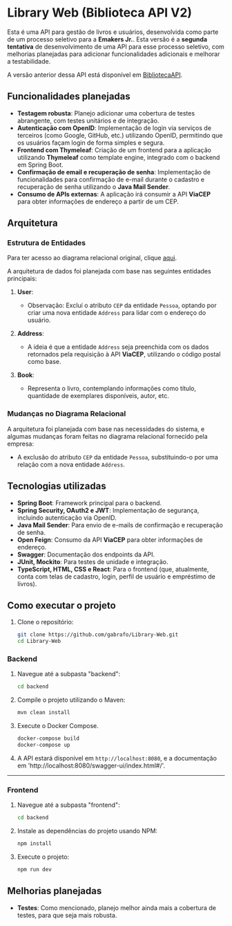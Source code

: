 # Library Web (Biblioteca API V2)

Esta é uma API para gestão de livros e usuários, desenvolvida como parte de um processo seletivo para a **Emakers Jr.**. Esta versão é a **segunda tentativa** de desenvolvimento de uma API para esse processo seletivo, com melhorias planejadas para adicionar funcionalidades adicionais e melhorar a testabilidade.

A versão anterior dessa API está disponível em [BibliotecaAPI](https://github.com/gabrafo/BibliotecaAPI).

## Funcionalidades planejadas

- **Testagem robusta**: Planejo adicionar uma cobertura de testes abrangente, com testes unitários e de integração.
- **Autenticação com OpenID**: Implementação de login via serviços de terceiros (como Google, GitHub, etc.) utilizando OpenID, permitindo que os usuários façam login de forma simples e segura.
- **Frontend com Thymeleaf**: Criação de um frontend para a aplicação utilizando **Thymeleaf** como template engine, integrado com o backend em Spring Boot.
- **Confirmação de email e recuperação de senha**: Implementação de funcionalidades para confirmação de e-mail durante o cadastro e recuperação de senha utilizando o **Java Mail Sender**.
- **Consumo de APIs externas**: A aplicação irá consumir a API **ViaCEP** para obter informações de endereço a partir de um CEP.

## Arquitetura

### Estrutura de Entidades

Para ter acesso ao diagrama relacional original, clique [aqui](https://prnt.sc/xtjWkUvJ8Sh-).

A arquitetura de dados foi planejada com base nas seguintes entidades principais:

1. **User**:
   - Observação: Excluí o atributo `CEP` da entidade `Pessoa`, optando por criar uma nova entidade `Address` para lidar com o endereço do usuário.

2. **Address**:
   - A ideia é que a entidade `Address` seja preenchida com os dados retornados pela requisição à API **ViaCEP**, utilizando o código postal como base.

3. **Book**:
   - Representa o livro, contemplando informações como título, quantidade de exemplares disponíveis, autor, etc.

### Mudanças no Diagrama Relacional

A arquitetura foi planejada com base nas necessidades do sistema, e algumas mudanças foram feitas no diagrama relacional fornecido pela empresa:

- A exclusão do atributo `CEP` da entidade `Pessoa`, substituindo-o por uma relação com a nova entidade `Address`.

## Tecnologias utilizadas

- **Spring Boot**: Framework principal para o backend.
- **Spring Security, OAuth2 e JWT**: Implementação de segurança, incluindo autenticação via OpenID.
- **Java Mail Sender**: Para envio de e-mails de confirmação e recuperação de senha.
- **Open Feign**: Consumo da API **ViaCEP** para obter informações de endereço.
- **Swagger**: Documentação dos endpoints da API.
- **JUnit, Mockito**: Para testes de unidade e integração.
- **TypeScript, HTML, CSS e React**: Para o frontend (que, atualmente, conta com telas de cadastro, login, perfil de usuário e empréstimo de livros).

## Como executar o projeto

1. Clone o repositório:
   ```bash
   git clone https://github.com/gabrafo/Library-Web.git
   cd Library-Web
   ```

### Backend

1. Navegue até a subpasta "backend":
   ```bash
   cd backend
   ```

2. Compile o projeto utilizando o Maven:
   ```bash
   mvn clean install
   ```

3. Execute o Docker Compose.
   ```bash
   docker-compose build
   docker-compose up
   ```

4. A API estará disponível em `http://localhost:8080`, e a documentação em 'http://localhost:8080/swagger-ui/index.html#/'.

---

### Frontend

1. Navegue até a subpasta "frontend":
   ```bash
   cd backend
   ```

2. Instale as dependências do projeto usando NPM:
   ```bash
   npm install
   ```

3. Execute o projeto:
   ```bash
   npm run dev
   ```

## Melhorias planejadas

- **Testes**: Como mencionado, planejo melhor ainda mais a cobertura de testes, para que seja mais robusta.